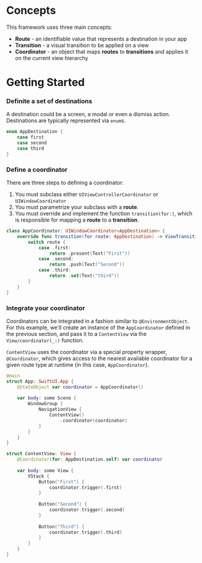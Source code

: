 # Concepts

This framework uses three main concepts:

- **Route** - an identifiable value that represents a destination in your app 
- **Transition** - a visual transition to be applied on a view 
- **Coordinator** - an object that maps **routes** to **transitions** and applies it on the current view hierarchy 

# Getting Started 

### Definite a set of destinations

A destination could be a screen, a modal or even a dismiss action. Destinations are typically represented via `enum`s.

```swift
enum AppDestination {
    case first
    case second
    case third
}
```

### Define a coordinator

There are three steps to defining a coordinator:

1. You must subclass either `UIViewControllerCoordinator` or `UIWindowCoordinator`
2. You must parametrize your subclass with a **route**.
3. You must override and implement the function `transition(for:)`, which is responsible for mapping a **route** to a **transition**.

```swift
class AppCoordinator: UIWindowCoordinator<AppDestination> {
    override func transition(for route: AppDestination) -> ViewTransition {
        switch route {
            case .first:
                return .present(Text("First"))
            case .second:
                return .push(Text("Second"))
            case .third:
                return .set(Text("third"))
        }
    }
}
```

### Integrate your coordinator

Coordinators can be integrated in a fashion similar to `@EnvironmentObject`. For this example, we'll create an instance of the `AppCoordinator` defined in the previous section, and pass it to a `ContentView` via the `View/coordinator(_:)` function.

`ContentView` uses the coordinator via a special property wrapper, `@Coordinator`, which gives access to the nearest available coordinator for a given route type at runtime (in this case, `AppCoordinator`).

```swift
@main
struct App: SwiftUI.App {
    @StateObject var coordinator = AppCoordinator()
    
    var body: some Scene {
        WindowGroup {
            NavigationView {
                ContentView()
                    .coordinator(coordinator)
            }
        }
    }
}

struct ContentView: View {
    @Coordinator(for: AppDestination.self) var coordinator
    
    var body: some View {
        VStack {
            Button("First") {
                coordinator.trigger(.first)
            }
            
            Button("Second") {
                coordinator.trigger(.second)
            }
            
            Button("Third") {
                coordinator.trigger(.third)
            }
        }
    }
}
```


